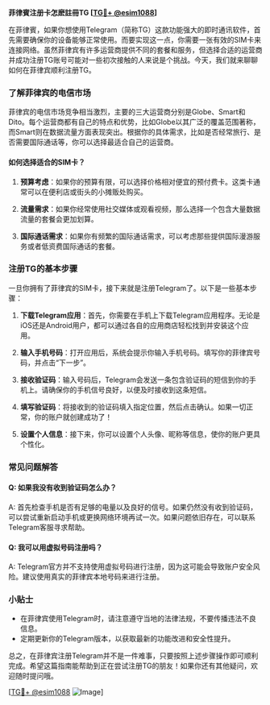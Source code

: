 **菲律賓注册卡怎麽註冊TG [[TG💪+ @esim1088](https://t.me/s/esim1088)]**

在菲律賓，如果你想使用Telegram（简称TG）这款功能强大的即时通讯软件，首先需要确保你的设备能够正常使用。而要实现这一点，你需要一张有效的SIM卡来连接网络。虽然菲律宾有许多运营商提供不同的套餐和服务，但选择合适的运营商并成功注册TG账号可能对一些初次接触的人来说是个挑战。今天，我们就来聊聊如何在菲律宾顺利注册TG。

### 了解菲律宾的电信市场

菲律宾的电信市场竞争相当激烈，主要的三大运营商分别是Globe、Smart和Dito。每个运营商都有自己的特点和优势，比如Globe以其广泛的覆盖范围著称，而Smart则在数据流量方面表现突出。根据你的具体需求，比如是否经常旅行、是否需要国际通话等，你可以选择最适合自己的运营商。

#### 如何选择适合的SIM卡？

1. **预算考虑**：如果你的预算有限，可以选择价格相对便宜的预付费卡。这类卡通常可以在便利店或街头的小摊贩处购买。
   
2. **流量需求**：如果你经常使用社交媒体或观看视频，那么选择一个包含大量数据流量的套餐会更加划算。

3. **国际通话需求**：如果你有频繁的国际通话需求，可以考虑那些提供国际漫游服务或者低资费国际通话的套餐。

### 注册TG的基本步骤

一旦你拥有了菲律宾的SIM卡，接下来就是注册Telegram了。以下是一些基本步骤：

1. **下载Telegram应用**：首先，你需要在手机上下载Telegram应用程序。无论是iOS还是Android用户，都可以通过各自的应用商店轻松找到并安装这个应用。

2. **输入手机号码**：打开应用后，系统会提示你输入手机号码。填写你的菲律宾号码，并点击“下一步”。

3. **接收验证码**：输入号码后，Telegram会发送一条包含验证码的短信到你的手机上。请确保你的手机信号良好，以便及时接收到这条短信。

4. **填写验证码**：将接收到的验证码填入指定位置，然后点击确认。如果一切正常，你的账户就创建成功了！

5. **设置个人信息**：接下来，你可以设置个人头像、昵称等信息，使你的账户更具个性化。

### 常见问题解答

#### Q: 如果我没有收到验证码怎么办？
A: 首先检查手机是否有足够的电量以及良好的信号。如果仍然没有收到验证码，可以尝试重新启动手机或更换网络环境再试一次。如果问题依旧存在，可以联系Telegram客服寻求帮助。

#### Q: 我可以用虚拟号码注册吗？
A: Telegram官方并不支持使用虚拟号码进行注册，因为这可能会导致账户安全风险。建议使用真实的菲律宾本地号码来进行注册。

### 小贴士

- 在菲律宾使用Telegram时，请注意遵守当地的法律法规，不要传播违法不良信息。
- 定期更新你的Telegram版本，以获取最新的功能改进和安全性提升。

总之，在菲律宾注册Telegram并不是一件难事，只要按照上述步骤操作即可顺利完成。希望这篇指南能帮助到正在尝试注册TG的朋友！如果你还有其他疑问，欢迎随时提问哦。

[[TG💪+ @esim1088](https://t.me/s/esim1088) ![Image](https://i.postimg.cc/4NQfJmqS/Snipaste-2025-05-13-00-14-12.png)]